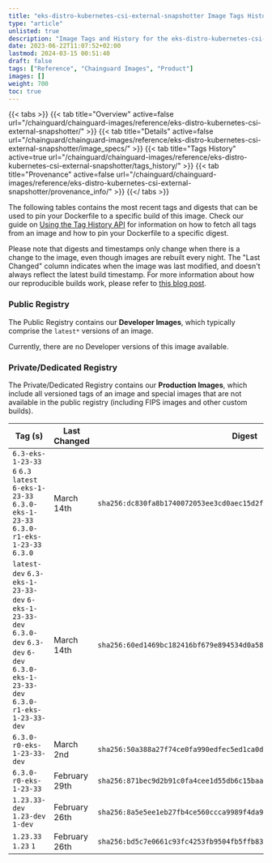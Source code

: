 ```yaml
---
title: "eks-distro-kubernetes-csi-external-snapshotter Image Tags History"
type: "article"
unlisted: true
description: "Image Tags and History for the eks-distro-kubernetes-csi-external-snapshotter Chainguard Image"
date: 2023-06-22T11:07:52+02:00
lastmod: 2024-03-15 00:51:40
draft: false
tags: ["Reference", "Chainguard Images", "Product"]
images: []
weight: 700
toc: true
---
```


{{< tabs >}}
{{< tab title="Overview" active=false url="/chainguard/chainguard-images/reference/eks-distro-kubernetes-csi-external-snapshotter/" >}}
{{< tab title="Details" active=false url="/chainguard/chainguard-images/reference/eks-distro-kubernetes-csi-external-snapshotter/image_specs/" >}}
{{< tab title="Tags History" active=true url="/chainguard/chainguard-images/reference/eks-distro-kubernetes-csi-external-snapshotter/tags_history/" >}}
{{< tab title="Provenance" active=false url="/chainguard/chainguard-images/reference/eks-distro-kubernetes-csi-external-snapshotter/provenance_info/" >}}
{{</ tabs >}}

The following tables contains the most recent tags and digests that can be used to pin your Dockerfile to a specific build of this image. Check our guide on [Using the Tag History API](/chainguard/chainguard-images/using-the-tag-history-api/) for information on how to fetch all tags from an image and how to pin your Dockerfile to a specific digest.

Please note that digests and timestamps only change when there is a change to the image, even though images are rebuilt every night. The "Last Changed" column indicates when the image was last modified, and doesn't always reflect the latest build timestamp. For more information about how our reproducible builds work, please refer to [this blog post](https://www.chainguard.dev/unchained/reproducing-chainguards-reproducible-image-builds).

### Public Registry
The Public Registry contains our **Developer Images**, which typically comprise the `latest*` versions of an image.

Currently, there are no Developer versions of this image available.

### Private/Dedicated Registry
The Private/Dedicated Registry contains our **Production Images**, which include all versioned tags of an image and special images that are not available in the public registry (including FIPS images and other custom builds).

| Tag (s)                                                                                                                                  | Last Changed  | Digest                                                                    |
|------------------------------------------------------------------------------------------------------------------------------------------|---------------|---------------------------------------------------------------------------|
|  `6.3-eks-1-23-33` `6` `6.3` `latest` `6-eks-1-23-33` `6.3.0-eks-1-23-33` `6.3.0-r1-eks-1-23-33` `6.3.0`                                 | March 14th    | `sha256:dc830fa8b1740072053ee3cd0aec15d2f18c9112b40f1c202f3e672bb943f46c` |
|  `latest-dev` `6.3-eks-1-23-33-dev` `6-eks-1-23-33-dev` `6.3.0-dev` `6.3-dev` `6-dev` `6.3.0-eks-1-23-33-dev` `6.3.0-r1-eks-1-23-33-dev` | March 14th    | `sha256:60ed1469bc182416bf679e894534d0a5842f76ebf6389b07dd02d30622b91ae3` |
|  `6.3.0-r0-eks-1-23-33-dev`                                                                                                              | March 2nd     | `sha256:50a388a27f74ce0fa990edfec5ed1ca0d68c048ed53e3ee34368dc5628a2673b` |
|  `6.3.0-r0-eks-1-23-33`                                                                                                                  | February 29th | `sha256:871bec9d2b91c0fa4cee1d55db6c15baaa549b18b078ed577651cf14da14d860` |
|  `1.23.33-dev` `1.23-dev` `1-dev`                                                                                                        | February 26th | `sha256:8a5e5ee1eb27fb4ce560ccca9989f4da94cb87e902e57031d4c453dae97c4eb1` |
|  `1.23.33` `1.23` `1`                                                                                                                    | February 26th | `sha256:bd5c7e0661c93fc4253fb9504fb5ffb83100527c5e683059e0f4ff4ddf5b819d` |

